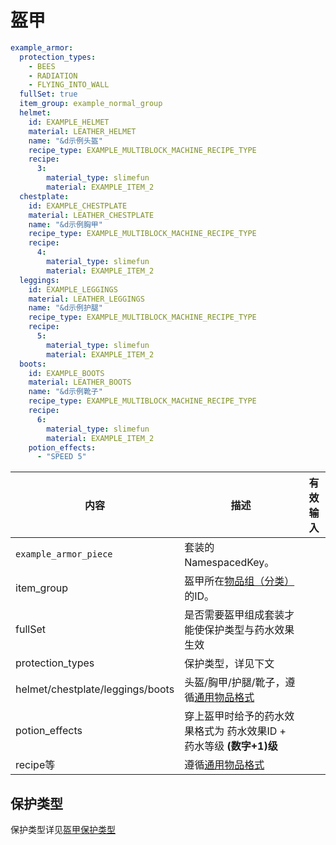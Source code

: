 # 盔甲

```yaml
example_armor:
  protection_types:
    - BEES
    - RADIATION
    - FLYING_INTO_WALL
  fullSet: true
  item_group: example_normal_group
  helmet:
    id: EXAMPLE_HELMET
    material: LEATHER_HELMET
    name: "&d示例头盔"
    recipe_type: EXAMPLE_MULTIBLOCK_MACHINE_RECIPE_TYPE
    recipe:
      3:
        material_type: slimefun
        material: EXAMPLE_ITEM_2
  chestplate:
    id: EXAMPLE_CHESTPLATE
    material: LEATHER_CHESTPLATE
    name: "&d示例胸甲"
    recipe_type: EXAMPLE_MULTIBLOCK_MACHINE_RECIPE_TYPE
    recipe:
      4:
        material_type: slimefun
        material: EXAMPLE_ITEM_2
  leggings:
    id: EXAMPLE_LEGGINGS
    material: LEATHER_LEGGINGS
    name: "&d示例护腿"
    recipe_type: EXAMPLE_MULTIBLOCK_MACHINE_RECIPE_TYPE
    recipe:
      5:
        material_type: slimefun
        material: EXAMPLE_ITEM_2
  boots:
    id: EXAMPLE_BOOTS
    material: LEATHER_BOOTS
    name: "&d示例靴子"
    recipe_type: EXAMPLE_MULTIBLOCK_MACHINE_RECIPE_TYPE
    recipe:
      6:
        material_type: slimefun
        material: EXAMPLE_ITEM_2
    potion_effects:
      - "SPEED 5"
```

| 内容 | 描述 | 有效输入 |
| --- | ----------- | ----------------- |
| `example_armor_piece` | 套装的NamespacedKey。 |  |
| item_group | 盔甲所在[物品组（分类）](file/groups.md)的ID。 |
| fullSet | 是否需要盔甲组成套装才能使保护类型与药水效果生效 |
| protection_types | 保护类型，详见下文 |
| helmet/chestplate/leggings/boots | 头盔/胸甲/护腿/靴子，遵循[通用物品格式](format/universal-item-format.md) |
| potion_effects | 穿上盔甲时给予的药水效果格式为 药水效果ID + 药水等级 **(数字+1)级** |
| recipe等 | 遵循[通用物品格式](format/universal-item-format.md) |

## 保护类型

保护类型详见[盔甲保护类型](https://slimefun.github.io/javadocs/Slimefun4/docs/io/github/thebusybiscuit/slimefun4/core/attributes/ProtectionType.html)